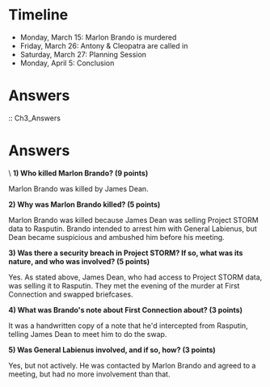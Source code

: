 # Timeline

+ Monday, March 15: Marlon Brando is murdered
+ Friday, March 26: Antony & Cleopatra are called in
+ Saturday, March 27: Planning Session
+ Monday, April 5: Conclusion

# Answers

:: Ch3_Answers
<h1>Answers</h1>\
<strong>1) Who killed Marlon Brando? (9 points)</strong>

Marlon Brando was killed by James Dean.

<strong>2) Why was Marlon Brando killed? (5 points)</strong>

Marlon Brando was killed because James Dean was selling Project STORM data to Rasputin. Brando intended to arrest him with General Labienus, but Dean became suspicious and ambushed him before his meeting.

<strong>3) Was there a security breach in Project STORM? If so, what was its nature, and who was involved? (5 points)</strong>

Yes. As stated above, James Dean, who had access to Project STORM data, was selling it to Rasputin. They met the evening of the murder at First Connection and swapped briefcases.

<strong>4) What was Brando's note about First Connection about? (3 points)</strong>

It was a handwritten copy of a note that he'd intercepted from Rasputin, telling James Dean to meet him to do the swap.

<strong>5) Was General Labienus involved, and if so, how? (3 points)</strong>

Yes, but not actively. He was contacted by Marlon Brando and agreed to a meeting, but had no more involvement than that.